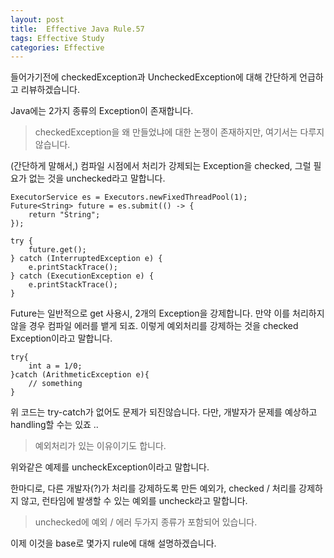 ```yaml
---
layout: post
title:  Effective Java Rule.57    
tags: Effective Study 
categories: Effective
---   
```


들어가기전에 checkedException과 UncheckedException에 대해 간단하게 언급하고 리뷰하겠습니다.

Java에는 2가지 종류의 Exception이 존재합니다. 

> checkedException을 왜 만들었냐에 대한 논쟁이 존재하지만, 여기서는 다루지 않습니다.

(간단하게 말해서,) 컴파일 시점에서 처리가 강제되는 Exception을 checked, 그럴 필요가 없는 것을 unchecked라고 말합니다.   

    ExecutorService es = Executors.newFixedThreadPool(1);
    Future<String> future = es.submit(() -> {
        return "String";
    });

    try {
        future.get();
    } catch (InterruptedException e) {
        e.printStackTrace();
    } catch (ExecutionException e) {
        e.printStackTrace();
    }

Future는 일반적으로 get 사용시, 2개의 Exception을 강제합니다. 만약 이를 처리하지 않을 경우 컴파일 에러를 뱉게 되죠.
이렇게 예외처리를 강제하는 것을 checked Exception이라고 말합니다.

    try{
        int a = 1/0;
    }catch (ArithmeticException e){
        // something 
    }

위 코드는 try-catch가 없어도 문제가 되진않습니다.
다만, 개발자가 문제를 예상하고 handling할 수는 있죠 ..

> 예외처리가 있는 이유이기도 합니다. 

위와같은 예제를 uncheckException이라고 말합니다.  

한마디로, 다른 개발자(?)가 처리를 강제하도록 만든 예외가, checked / 처리를 강제하지 않고, 런타임에 발생할 수 있는 예외를 uncheck라고 말합니다.  

> unchecked에 예외 / 에러 두가지 종류가 포함되어 있습니다.

이제 이것을 base로 몇가지 rule에 대해 설명하겠습니다.


